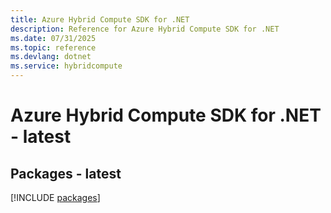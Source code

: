 ```yaml
---
title: Azure Hybrid Compute SDK for .NET
description: Reference for Azure Hybrid Compute SDK for .NET
ms.date: 07/31/2025
ms.topic: reference
ms.devlang: dotnet
ms.service: hybridcompute
---
```

# Azure Hybrid Compute SDK for .NET - latest
## Packages - latest
[!INCLUDE [packages](hybrid-compute-index.md)]